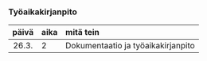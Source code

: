 ### Työaikakirjanpito

| päivä | aika | mitä tein  |
| :----:|:-----| :-----|
| 26.3. |  2   | Dokumentaatio ja työaikakirjanpito |
